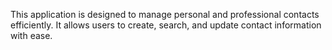 This application is designed to manage personal and professional contacts efficiently. It allows users to create, search, and update contact information with ease.
